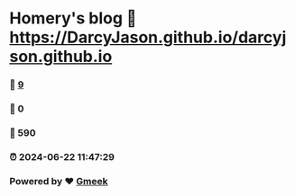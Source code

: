 # Homery's blog :link: https://DarcyJason.github.io/darcyjson.github.io 
### :page_facing_up: [9](https://DarcyJason.github.io/darcyjson.github.io/tag.html) 
### :speech_balloon: 0 
### :hibiscus: 590 
### :alarm_clock: 2024-06-22 11:47:29 
### Powered by :heart: [Gmeek](https://github.com/Meekdai/Gmeek)
